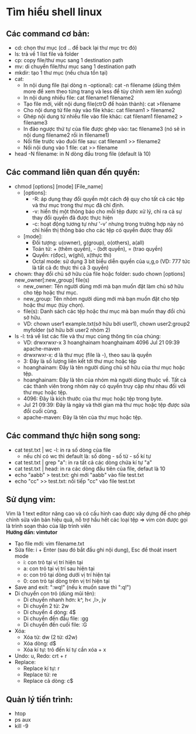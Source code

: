 # Tìm hiểu shell linux
## Các command cơ bản:
- cd: chọn thư mục (cd .. để back lại thư mục trc đó)
- ls: trả về 1 list file và folder
- cp: copy file/thư mục sang 1 destination path
- mv: di chuyển file/thư mục sang 1 destination path
- mkdir: tạo 1 thư mục (nếu chưa tồn tại)
- cat:
  - In nội dung file (tại dòng n -optional): cat -n filename (dùng thêm more để xem theo từng trang và less để tùy chỉnh xem lên xuống)
  - In nội dung nhiều file: cat filename1 filename2
  - Tạo file mới, viết nội dung file(ctrD để hoàn thành): cat >filename
  - Cho nội dung từ file này vào file khác: cat filenam1 > filename2
  - Ghép nội dung từ nhiều file vào file khác: cat filenam1 filename2 > filename3
  - In đảo ngược thứ tự của file được ghép vào: tac filename3 (nó sẽ in nội dung filename2 rồi in filename1)
  - Nối file trước vào đuôi file sau: cat filenam1 >> filename2
  - Nối nội dung vào 1 file: cat >> filename
- head -N filename: in N dòng đầu trong file (default là 10)
## Các command liên quan đến quyền:
- chmod [options] [mode] [File_name]
  - [options]:
    - -R: áp dụng thay đổi quyền một cách đệ quy cho tất cả các tệp và thư mục trong thư mục đã chỉ định.
    - -v: hiển thị một thông báo cho mỗi tệp được xử lý, chỉ ra cả sự thay đổi quyền đã được thực hiện
    - -c: hoạt động tương tự như '-v' nhưng trong trường hợp này nó chỉ hiển thị thông báo cho các tệp có quyền được thay đổi
  - [mode]:
    - Đối tượng: u(owner), g(group), o(others), a(all)
    - Toán tử: + (thêm quyền), - (bớt quyền), = (trao quyền)
    - Quyền: r(đọc), w(ghi), x(thực thi)
    - Octal mode: sử dụng 3 bit biểu diễn quyền của u,g,o (VD: 777 tức là tất cả đc thực thi cả 3 quyền)
- chown: thay đổi chủ sở hữu của file hoặc folder: sudo chown [options] new_owner[:new_group] file(s)
    - new_owner: Tên người dùng mới mà bạn muốn đặt làm chủ sở hữu cho tệp hoặc thư mục.
    - new_group: Tên nhóm người dùng mới mà bạn muốn đặt cho tệp hoặc thư mục (tùy chọn).
    - file(s): Danh sách các tệp hoặc thư mục mà bạn muốn thay đổi chủ sở hữu.
    - VD: chown user1 example.txt(sở hữu bởi user1), chown user2:group2 myfolder
(sở hữu bởi user2 nhóm 2)
- ls -l: trả về list các file và thư mục cùng thông tin của chúng:
    - VD: drwxrwxr-x 3 hoanghainam hoanghainam 4096 Jul 21 09:39 apache-maven
    - drwxrwxr-x: d là thư mục (file là -), theo sau là quyền
    - 3: Đây là số lượng liên kết tới thư mục hoặc tệp
    - hoanghainam: Đây là tên người dùng chủ sở hữu của thư mục hoặc tệp.
    - hoanghainam: Đây là tên của nhóm mà người dùng thuộc về. Tất cả các thành viên trong nhóm này có quyền truy cập như nhau đối với thư mục hoặc tệp.
    - 4096: Đây là kích thước của thư mục hoặc tệp trong byte.
    - Jul 21 09:39: Đây là ngày và thời gian mà thư mục hoặc tệp được sửa đổi cuối cùng.
    - apache-maven: Đây là tên của thư mục hoặc tệp.   
## Các command thực hiện song song:
- cat test.txt | wc -l: in ra số dòng của file
  - nếu chỉ có wc thì default là: số dòng - số từ - số kí tự
- cat test.txt | grep "a": in ra tất cả các dòng chứa kí tự "a"
- cat test.txt | head: in ra các dòng đầu tiên của file, defaut là 10
- echo "aabb" > test.txt: ghi mới "aabb" vào file test.txt 
- echo "cc" >> test.txt: nối tiếp "cc" vào file test.txt
## Sử dụng vim:
Vim là 1 text editor nâng cao và có cấu hình cao được xây dựng để cho phép chỉnh sửa văn bản hiệu quả, nỗ trợ hầu hết các loại tệp => vim còn được gọi là trình soạn thảo của lập trình viên  
**Hướng dấn: vimtutor**
  - Tạo file mới: vim filename.txt
  - Sửa file: i + Enter (sau đó bắt đầu ghi nội dung), Esc để thoát insert mode
    - i: con trỏ tại vị trí hiện tại
    - a: con trỏ tại vị trí sau hiện tại
    - o: con trỏ tại dòng dưới vị trí hiện tại
    - 0: con trỏ tại dòng trên vị trí hiện tại 
  - Save and exit: ":wq!" (nếu k muốn save thì ":q!")
  - Di chuyển con trỏ (dùng mũi tên):
    - Di chuyển nhanh hơn: k^, h< ,l>, jv
    - Di chuyển 2 từ: 2w
    - Di chuyển 4 dòng: 4$
    - Di chuyển đến đầu file: :gg
    - Di chuyển đến cuối file: :G
  - Xóa:
    - Xóa từ: dw (2 từ: d2w)
    - Xóa dòng: d$
    - Xóa kí tự: trỏ đến kí tự cần xóa + x
  - Undo: u, Redo: crt + r
  - Replace:
    - Replace kí tự: r
    - Replace từ: re
    - Replace cả dòng: c$
## Quản lý tiến trình:
  - htop
  - ps aux
  - kill -9
